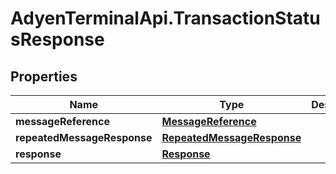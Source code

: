 # AdyenTerminalApi.TransactionStatusResponse

## Properties

Name | Type | Description | Notes
------------ | ------------- | ------------- | -------------
**messageReference** | [**MessageReference**](MessageReference.md) |  | [optional] 
**repeatedMessageResponse** | [**RepeatedMessageResponse**](RepeatedMessageResponse.md) |  | [optional] 
**response** | [**Response**](Response.md) |  | 


